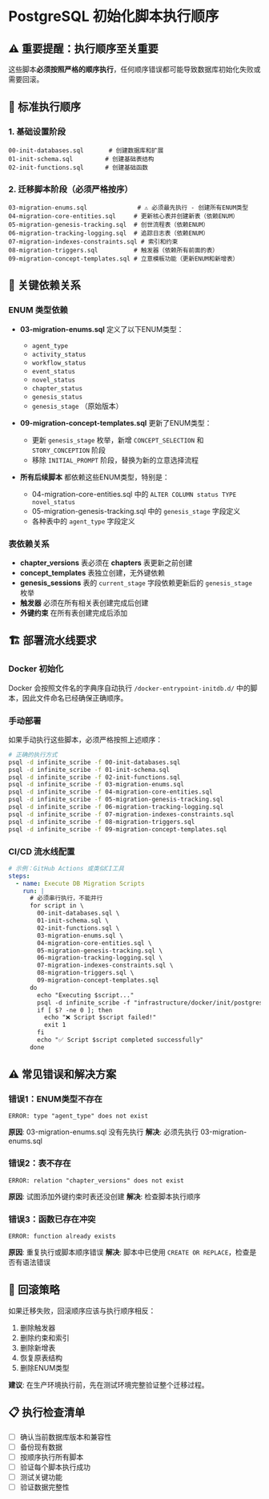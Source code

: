 # PostgreSQL 初始化脚本执行顺序

## ⚠️ 重要提醒：执行顺序至关重要

这些脚本**必须按照严格的顺序执行**，任何顺序错误都可能导致数据库初始化失败或需要回滚。

## 🔢 标准执行顺序

### 1. 基础设置阶段
```
00-init-databases.sql       # 创建数据库和扩展
01-init-schema.sql         # 创建基础表结构
02-init-functions.sql      # 创建基础函数
```

### 2. 迁移脚本阶段（必须严格按序）
```
03-migration-enums.sql              # ⚠️ 必须最先执行 - 创建所有ENUM类型
04-migration-core-entities.sql     # 更新核心表并创建新表（依赖ENUM）
05-migration-genesis-tracking.sql  # 创世流程表（依赖ENUM）
06-migration-tracking-logging.sql  # 追踪日志表（依赖ENUM）
07-migration-indexes-constraints.sql # 索引和约束
08-migration-triggers.sql          # 触发器（依赖所有前面的表）
09-migration-concept-templates.sql # 立意模板功能（更新ENUM和新增表）
```

## 🚨 关键依赖关系

### ENUM 类型依赖
- **03-migration-enums.sql** 定义了以下ENUM类型：
  - `agent_type`
  - `activity_status` 
  - `workflow_status`
  - `event_status`
  - `novel_status`
  - `chapter_status`
  - `genesis_status`
  - `genesis_stage` （原始版本）

- **09-migration-concept-templates.sql** 更新了ENUM类型：
  - 更新 `genesis_stage` 枚举，新增 `CONCEPT_SELECTION` 和 `STORY_CONCEPTION` 阶段
  - 移除 `INITIAL_PROMPT` 阶段，替换为新的立意选择流程

- **所有后续脚本** 都依赖这些ENUM类型，特别是：
  - 04-migration-core-entities.sql 中的 `ALTER COLUMN status TYPE novel_status`
  - 05-migration-genesis-tracking.sql 中的 `genesis_stage` 字段定义
  - 各种表中的 `agent_type` 字段定义

### 表依赖关系
- **chapter_versions** 表必须在 **chapters** 表更新之前创建
- **concept_templates** 表独立创建，无外键依赖
- **genesis_sessions** 表的 `current_stage` 字段依赖更新后的 `genesis_stage` 枚举
- **触发器** 必须在所有相关表创建完成后创建
- **外键约束** 在所有表创建完成后添加

## 🏗️ 部署流水线要求

### Docker 初始化
Docker 会按照文件名的字典序自动执行 `/docker-entrypoint-initdb.d/` 中的脚本，因此文件命名已经确保正确顺序。

### 手动部署
如果手动执行这些脚本，必须严格按照上述顺序：

```bash
# 正确的执行方式
psql -d infinite_scribe -f 00-init-databases.sql
psql -d infinite_scribe -f 01-init-schema.sql  
psql -d infinite_scribe -f 02-init-functions.sql
psql -d infinite_scribe -f 03-migration-enums.sql
psql -d infinite_scribe -f 04-migration-core-entities.sql
psql -d infinite_scribe -f 05-migration-genesis-tracking.sql
psql -d infinite_scribe -f 06-migration-tracking-logging.sql
psql -d infinite_scribe -f 07-migration-indexes-constraints.sql
psql -d infinite_scribe -f 08-migration-triggers.sql
psql -d infinite_scribe -f 09-migration-concept-templates.sql
```

### CI/CD 流水线配置
```yaml
# 示例：GitHub Actions 或类似CI工具
steps:
  - name: Execute DB Migration Scripts
    run: |
      # 必须串行执行，不能并行
      for script in \
        00-init-databases.sql \
        01-init-schema.sql \
        02-init-functions.sql \
        03-migration-enums.sql \
        04-migration-core-entities.sql \
        05-migration-genesis-tracking.sql \
        06-migration-tracking-logging.sql \
        07-migration-indexes-constraints.sql \
        08-migration-triggers.sql \
        09-migration-concept-templates.sql
      do
        echo "Executing $script..."
        psql -d infinite_scribe -f "infrastructure/docker/init/postgres/$script"
        if [ $? -ne 0 ]; then
          echo "❌ Script $script failed!"
          exit 1
        fi
        echo "✅ Script $script completed successfully"
      done
```

## ⚠️ 常见错误和解决方案

### 错误1：ENUM类型不存在
```
ERROR: type "agent_type" does not exist
```
**原因**: 03-migration-enums.sql 没有先执行
**解决**: 必须先执行 03-migration-enums.sql

### 错误2：表不存在
```
ERROR: relation "chapter_versions" does not exist
```
**原因**: 试图添加外键约束时表还没创建
**解决**: 检查脚本执行顺序

### 错误3：函数已存在冲突
```
ERROR: function already exists
```
**原因**: 重复执行或脚本顺序错误
**解决**: 脚本中已使用 `CREATE OR REPLACE`，检查是否有语法错误

## 🔄 回滚策略

如果迁移失败，回滚顺序应该与执行顺序相反：

1. 删除触发器
2. 删除约束和索引
3. 删除新增表
4. 恢复原表结构
5. 删除ENUM类型

**建议**: 在生产环境执行前，先在测试环境完整验证整个迁移过程。

## 📋 执行检查清单

- [ ] 确认当前数据库版本和兼容性
- [ ] 备份现有数据
- [ ] 按顺序执行所有脚本
- [ ] 验证每个脚本执行成功
- [ ] 测试关键功能
- [ ] 验证数据完整性